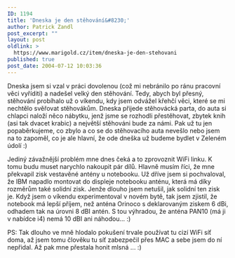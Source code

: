 ```yaml
---
ID: 1194
title: 'Dneska je den stěhování&#8230;'
author: Patrick Zandl
post_excerpt: ""
layout: post
oldlink: >
  https://www.marigold.cz/item/dneska-je-den-stehovani
published: true
post_date: 2004-07-12 10:03:36
---
```

<p>
Dneska jsem si vzal v práci dovolenou (což mi nebránilo po ránu pracovní věci vyříditi) a nadešel velký den stěhování. Tedy, abych byl přesný, stěhování probíhalo už o víkendu, kdy jsem odvážel křehčí věci, které se mi nechtělo svěřovat stěhovákům. Dneska přijede stěhovácká parta, do auta si chlapci naloží něco nábytku, jenž jsme se rozhodli přestěhovat, zbytek knih (asi tak dvacet krabic) a největší stěhováni bude za námi. Pak už tu jen popaběrkujeme, co zbylo a co se do stěhovacího auta nevešlo nebo jsem na to zapoměl, co je ale hlavní, že ode dneška už budeme bydlet v Zeleném údolí :)</p>
<p>
Jediný závažnější problém mne dnes čeká a to zprovoznit WiFi linku. K tomu budu muset narychlo nakoupit pár dílů. Hlavně musím říci, že mne překvapil zisk vestavěné antény u notebooku. Už dříve jsem si pochvaloval, že IBM napadlo montovat do displeje notebooku anténu, která má díky rozměrům také solidní zisk. Jenže dlouho jsem netušil, jak solidní ten zisk je. Když jsem o víkendu experimentoval v novém bytě, tak jsem zjistil, že notebook má lepší příjem, než anténa Orinoco s deklarovaným ziskem 6 dBi, odhadem tak na úrovni 8 dBI antén. S tou výhradou, že anténa PAN10 (má ji v nabídce i4) nemá 10 dBI ani náhodou... :)</p>
<p>
PS: Tak dlouho ve mně hlodalo pokušení trvale používat tu cizí WiFi síť doma, až jsem tomu člověku tu síť zabezpečil přes MAC a sebe jsem do ní nepřidal. Až pak mne přestala honit mlsná ... :)</p>
